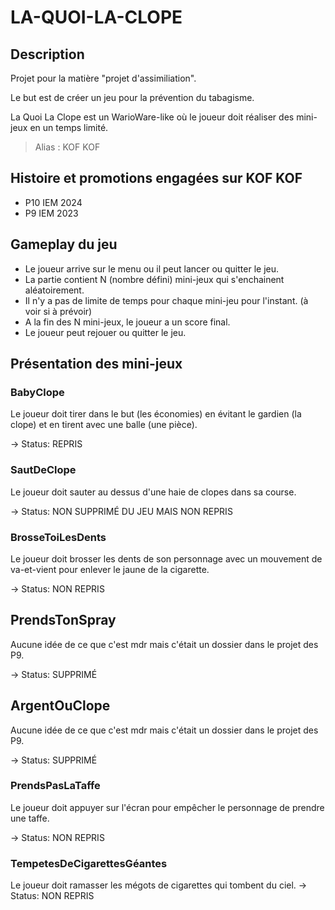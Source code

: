 # LA-QUOI-LA-CLOPE

## Description

Projet pour la matière "projet d'assimiliation".

Le but est de créer un jeu pour la prévention du tabagisme.

La Quoi La Clope est un WarioWare-like où le joueur doit réaliser des mini-jeux en un temps limité.

> Alias : KOF KOF

## Histoire et promotions engagées sur KOF KOF
- P10 IEM 2024
- P9 IEM 2023

## Gameplay du jeu
- Le joueur arrive sur le menu ou il peut lancer ou quitter le jeu.
- La partie contient N (nombre défini) mini-jeux qui s'enchainent aléatoirement.
- Il n'y a pas de limite de temps pour chaque mini-jeu pour l'instant. (à voir si à prévoir)
- A la fin des N mini-jeux, le joueur a un score final.
- Le joueur peut rejouer ou quitter le jeu.

## Présentation des mini-jeux

### BabyClope
Le joueur doit tirer dans le but (les économies) en évitant le gardien (la clope) et en tirent avec une balle (une pièce).

-> Status: REPRIS

### SautDeClope
Le joueur doit sauter au dessus d'une haie de clopes dans sa course.

-> Status: NON SUPPRIMÉ DU JEU MAIS NON REPRIS

### BrosseToiLesDents
Le joueur doit brosser les dents de son personnage avec un mouvement de va-et-vient pour enlever le jaune de la cigarette.

-> Status: NON REPRIS

## PrendsTonSpray
Aucune idée de ce que c'est mdr mais c'était un dossier dans le projet des P9.

-> Status: SUPPRIMÉ

## ArgentOuClope
Aucune idée de ce que c'est mdr mais c'était un dossier dans le projet des P9.

-> Status: SUPPRIMÉ

### PrendsPasLaTaffe
Le joueur doit appuyer sur l'écran pour empêcher le personnage de prendre une taffe.

-> Status: NON REPRIS

### TempetesDeCigarettesGéantes
Le joueur doit ramasser les mégots de cigarettes qui tombent du ciel.
-> Status: NON REPRIS
